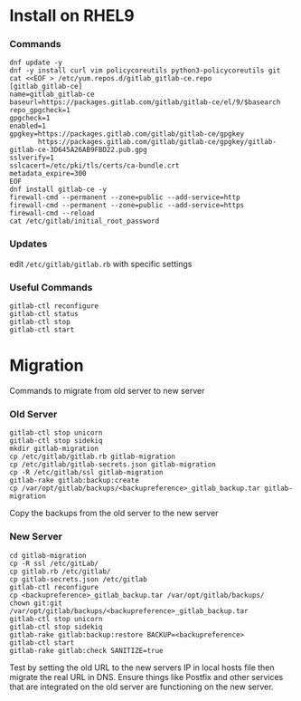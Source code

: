 # Install on RHEL9
### Commands
```
dnf update -y 
dnf -y install curl vim policycoreutils python3-policycoreutils git
cat <<EOF > /etc/yum.repos.d/gitlab_gitlab-ce.repo
[gitlab_gitlab-ce]
name=gitlab_gitlab-ce
baseurl=https://packages.gitlab.com/gitlab/gitlab-ce/el/9/$basearch
repo_gpgcheck=1
gpgcheck=1
enabled=1
gpgkey=https://packages.gitlab.com/gitlab/gitlab-ce/gpgkey
       https://packages.gitlab.com/gitlab/gitlab-ce/gpgkey/gitlab-gitlab-ce-3D645A26AB9FBD22.pub.gpg
sslverify=1
sslcacert=/etc/pki/tls/certs/ca-bundle.crt
metadata_expire=300
EOF
dnf install gitlab-ce -y
firewall-cmd --permanent --zone=public --add-service=http
firewall-cmd --permanent --zone=public --add-service=https
firewall-cmd --reload
cat /etc/gitlab/initial_root_password
```
### Updates
edit `/etc/gitlab/gitlab.rb` with specific settings

### Useful Commands
```
gitlab-ctl reconfigure
gitlab-ctl status
gitlab-ctl stop
gitlab-ctl start
```
# Migration
Commands to migrate from old server to new server
### Old Server
```
gitlab-ctl stop unicorn
gitlab-ctl stop sidekiq
mkdir gitlab-migration
cp /etc/gitlab/gitlab.rb gitlab-migration
cp /etc/gitlab/gitlab-secrets.json gitlab-migration
cp -R /etc/gitlab/ssl gitlab-migration
gitlab-rake gitlab:backup:create
cp /var/opt/gitlab/backups/<backupreference>_gitlab_backup.tar gitlab-migration
```
Copy the backups from the old server to the new server
### New Server
```
cd gitlab-migration
cp -R ssl /etc/gitLab/
cp gitlab.rb /etc/gitlab/
cp gitlab-secrets.json /etc/gitlab
gitlab-ctl reconfigure
cp <backupreference>_gitlab_backup.tar /var/opt/gitlab/backups/
chown git:git /var/opt/gitlab/backups/<backupreference>_gitlab_backup.tar
gitlab-ctl stop unicorn
gitlab-ctl stop sidekiq
gitlab-rake gitlab:backup:restore BACKUP=<backupreference>
gitlab-ctl start
gitlab-rake gitlab:check SANITIZE=true
```
Test by setting the old URL to the new servers IP in local hosts file then migrate the real URL in DNS. Ensure things like Postfix and other services that are integrated on the old server are functioning on the new server.

